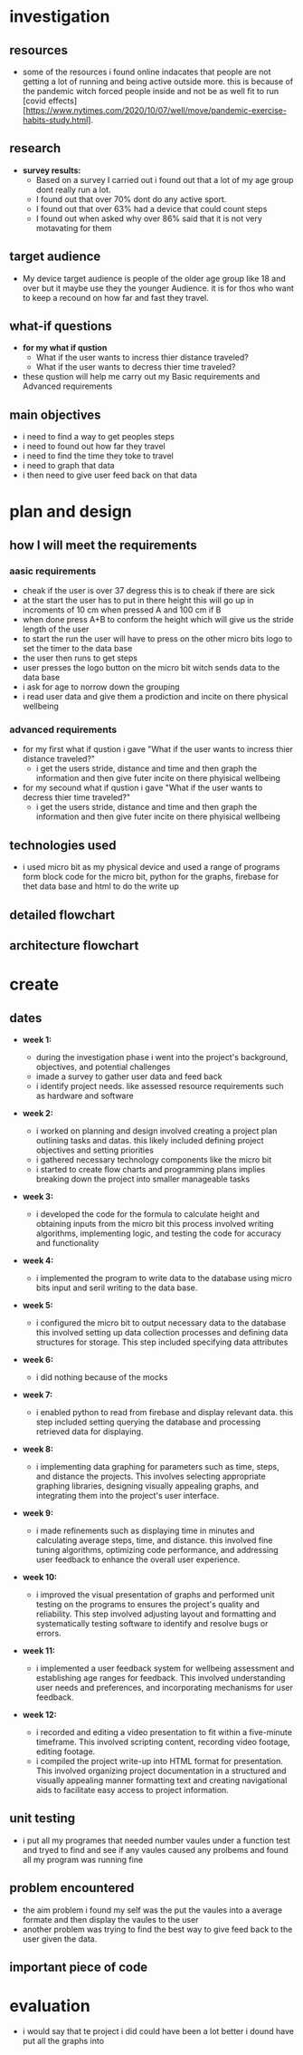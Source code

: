 
# investigation
## resources
- some of the resources i found online indacates that people are not getting a lot of running and being active outside more. this is because of the pandemic witch forced people inside and not be as well fit to run [covid effects][https://www.nytimes.com/2020/10/07/well/move/pandemic-exercise-habits-study.html].

## research
- **survey results:**
    - Based on a survey I carried out i found out that a lot of my age group dont really run a lot.
    - I found out that over 70% dont do any active sport.
    - I found out that over 63% had a device that could count steps 
    - I found out when asked why over 86% said that it is not very motavating for them 
## target audience
- My device target audience is people of the older age group like 18 and over but it maybe use they the younger Audience. it is for thos who want to keep a recound on how far and fast they travel.
  
## what-if questions
- **for my what if qustion** 
    - What if the user wants to incress thier distance traveled?
    - What if the user wants to decress thier time traveled?
- these qustion will help me carry out my Basic requirements and Advanced requirements 

## main objectives
- i need to find a way to get peoples steps 
- i need to found out how far they travel 
- i need to find the time they toke to travel 
- i need to graph that data 
- i then need to give user feed back on that data 


# plan and design 
## how I will meet the requirements
### aasic requirements
- cheak if the user is over 37 degress this is to cheak if there are sick 
- at the start the user has to put in there height this will go up in incroments of 10 cm when pressed A and 100 cm if B
- when done press A+B to conform the height which will give us the stride length of the user
- to start the run the user will have to press on the other micro bits logo to set the timer to the data base 
- the user then runs to get steps
- user presses the logo button on the micro bit witch sends data to the data base 
- i ask for age to norrow down the grouping 
- i read user data and give them a prodiction and incite on there physical wellbeing
  
### advanced requirements
- for my first what if qustion i gave "What if the user wants to incress thier distance traveled?"
    - i get the users stride, distance and time and then graph the information and then give futer incite on there phyisical wellbeing 
- for my secound what if qustion i gave "What if the user wants to decress thier time traveled?"
    - i get the users stride, distance and time and then graph the information and then give futer incite on there phyisical wellbeing 

## technologies used 
- i used micro bit as my physical device and used a range of programs form block code for the micro bit, python for the graphs, firebase for thet data base and html to do the write up 

## detailed flowchart

## architecture flowchart

# create
## dates
- **week 1:**
    - during the investigation phase i went into the project's background, objectives, and potential challenges
    - imade a survey  to gather user data and feed back
    - i identify project needs. like assessed resource requirements such as hardware and software 

- **week 2:**
    - i worked on planning and design involved creating a project plan outlining tasks and datas. this likely                 included defining project objectives and setting priorities
    - i gathered necessary technology components like the micro bit
    - i started to create flow charts and programming plans implies breaking down the project into smaller manageable         tasks

- **week 3:**
    - i developed the code for the formula to calculate height and obtaining inputs from the micro bit this process           involved writing algorithms, implementing logic, and testing the code for accuracy and functionality

- **week 4:**
    - i implemented the program to write data to the database using micro bits input and seril writing to the data          base.
- **week 5:**
    - i configured the micro bit to output necessary data to the database this involved setting up data collection          processes and defining data structures for storage. This step included specifying data attributes             
- **week 6:**
    - i did nothing because of the mocks 
- **week 7:**
    - i enabled python to read from firebase and display relevant data. this step included setting querying
      the database and processing retrieved data for displaying.

- **week 8:**
    - i implementing data graphing for parameters such as time, steps, and distance the projects. This involves             selecting appropriate graphing libraries, designing visually appealing graphs, and integrating them into the          project's user interface.

- **week 9:**
    - i made refinements such as displaying time in minutes and calculating average steps, time, and distance. this         involved fine tuning algorithms, optimizing code performance, and addressing user feedback to                         enhance the overall user experience.

- **week 10:**
    - i improved the visual presentation of graphs and performed unit testing on the programs to ensures the project's quality and reliability. This step involved adjusting layout and formatting and systematically testing software to identify and resolve bugs or errors.

- **week 11:**
    - i implemented a user feedback system for wellbeing assessment and establishing age ranges for feedback. This involved understanding user needs and preferences,  and incorporating mechanisms for user feedback.
    
- **week 12:**
    - i recorded and editing a video presentation to fit within a five-minute timeframe. This involved scripting content, recording video footage, editing footage.
    - i compiled the project write-up into HTML format for presentation. This involved organizing project documentation in a structured and visually appealing manner formatting text and creating navigational aids to facilitate easy access to project information.
  
## unit testing
- i put all my programes that needed number vaules under a function test and tryed to find and see if any vaules caused any prolbems and found all my program was running fine
## problem encountered 
- the aim problem i found my self was the put the vaules into a average formate and then display the vaules to the user
- another problem was trying to find the best way to give feed back to the user given the data.  

## important piece of code


# evaluation 
- i would say that te project i did could have been a lot better i dound have put all the graphs into 
